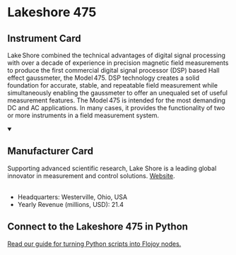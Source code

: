 
# Lakeshore 475

## Instrument Card

Lake Shore combined the technical advantages of digital signal processing with over a decade of experience in precision magnetic field measurements to produce the first commercial digital signal processor (DSP) based Hall effect gaussmeter, the Model 475. DSP technology creates a solid foundation for accurate, stable, and repeatable field measurement while simultaneously enabling the gaussmeter to offer an unequaled set of useful measurement features. The Model 475 is intended for the most demanding DC and AC applications. In many cases, it provides the functionality of two or more instruments in a field measurement system.

<details open>
<summary><h2>Manufacturer Card</h2></summary>
Supporting advanced scientific research, Lake Shore is a leading global innovator in measurement and control solutions. <a href="https://www.lakeshore.com/home">Website</a>.
<br></br>
<ul>
  <li>Headquarters: Westerville, Ohio, USA</li>
  <li>Yearly Revenue (millions, USD): 21.4</li>
</ul>
</details>

## Connect to the Lakeshore 475 in Python

[Read our guide for turning Python scripts into Flojoy nodes.](https://docs.flojoy.ai/custom-nodes/creating-custom-node/)


